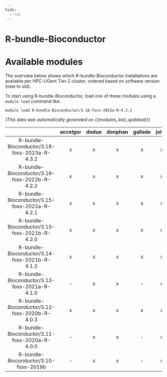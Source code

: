 ```yaml
---
hide:
  - toc
---
```


R-bundle-Bioconductor
=====================

# Available modules


The overview below shows which R-bundle-Bioconductor installations are available per HPC-UGent Tier-2 cluster, ordered based on software version (new to old).

To start using R-bundle-Bioconductor, load one of these modules using a `module load` command like:

```shell
module load R-bundle-Bioconductor/3.18-foss-2023a-R-4.3.2
```

*(This data was automatically generated on {{modules_last_updated}})*  

| |accelgor|doduo|donphan|gallade|joltik|shinx|skitty|
| :---: | :---: | :---: | :---: | :---: | :---: | :---: | :---: |
|R-bundle-Bioconductor/3.18-foss-2023a-R-4.3.2|x|x|x|x|x|x|x|
|R-bundle-Bioconductor/3.16-foss-2022b-R-4.2.2|x|x|x|x|x|-|-|
|R-bundle-Bioconductor/3.15-foss-2022a-R-4.2.1|x|x|x|x|x|-|-|
|R-bundle-Bioconductor/3.15-foss-2021b-R-4.2.0|x|x|x|x|x|-|-|
|R-bundle-Bioconductor/3.14-foss-2021b-R-4.1.2|x|x|x|x|x|-|-|
|R-bundle-Bioconductor/3.13-foss-2021a-R-4.1.0|-|x|x|-|x|-|-|
|R-bundle-Bioconductor/3.12-foss-2020b-R-4.0.3|x|x|x|x|x|-|-|
|R-bundle-Bioconductor/3.11-foss-2020a-R-4.0.0|-|x|x|-|x|-|-|
|R-bundle-Bioconductor/3.10-foss-2019b|-|x|x|-|x|-|-|
